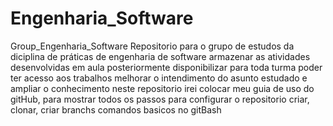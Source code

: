 # Engenharia_Software
Group_Engenharia_Software
Repositorio para o grupo de estudos da diciplina de práticas de engenharia de software 
armazenar as atividades desenvolvidas em aula
posteriormente disponibilizar para toda turma poder ter acesso aos trabalhos
melhorar o intendimento do asunto estudado e ampliar o conhecimento
neste repositorio irei colocar meu guia de uso do gitHub, para mostrar todos os passos para configurar o repositorio
criar, clonar, criar branchs
comandos basicos no gitBash
